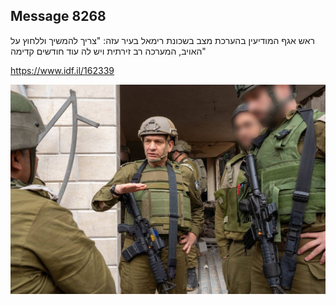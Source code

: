 ## Message 8268

ראש אגף המודיעין בהערכת מצב בשכונת רימאל בעיר עזה:
"צריך להמשיך וללחוץ על האויב, המערכה רב זירתית ויש לה עוד חודשים קדימה"

https://www.idf.il/162339

![Photo](8268/8268_photo.jpg)
